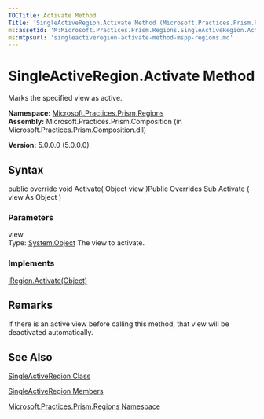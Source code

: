 ```yaml
---
TOCTitle: Activate Method
Title: 'SingleActiveRegion.Activate Method (Microsoft.Practices.Prism.Regions)'
ms:assetid: 'M:Microsoft.Practices.Prism.Regions.SingleActiveRegion.Activate(System.Object)'
ms:mtpsurl: 'singleactiveregion-activate-method-mspp-regions.md'
---
```


# SingleActiveRegion.Activate Method

Marks the specified view as active.

**Namespace:** [Microsoft.Practices.Prism.Regions](https://msdn.microsoft.com/library/microsoft.practices.prism.regions)
**Assembly:** Microsoft.Practices.Prism.Composition (in Microsoft.Practices.Prism.Composition.dll)

**Version:** 5.0.0.0 (5.0.0.0)

## Syntax
public override void Activate( Object view )Public Overrides Sub Activate ( view As Object )

### Parameters

view  
Type: [System.Object](http://msdn.microsoft.com/en-us/library/e5kfa45b)
The view to activate.

### Implements

[IRegion.Activate(Object)](https://msdn.microsoft.com/library/microsoft.practices.prism.regions.iregion.activate(system.object))

## Remarks

If there is an active view before calling this method, that view will be deactivated automatically.

## See Also
[SingleActiveRegion Class](https://msdn.microsoft.com/library/microsoft.practices.prism.regions.singleactiveregion)

[SingleActiveRegion Members](https://msdn.microsoft.com/allmembers.t:microsoft.practices.prism.regions.singleactiveregion)

[Microsoft.Practices.Prism.Regions Namespace](https://msdn.microsoft.com/library/microsoft.practices.prism.regions)
